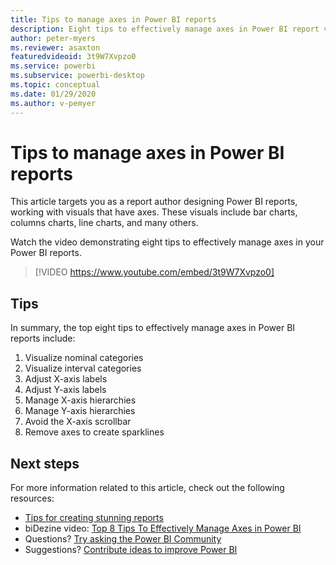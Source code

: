 ```yaml
---
title: Tips to manage axes in Power BI reports
description: Eight tips to effectively manage axes in Power BI report visuals, in Power BI Desktop or the Power BI service.
author: peter-myers
ms.reviewer: asaxton
featuredvideoid: 3t9W7Xvpzo0
ms.service: powerbi
ms.subservice: powerbi-desktop
ms.topic: conceptual
ms.date: 01/29/2020
ms.author: v-pemyer
---
```


# Tips to manage axes in Power BI reports

This article targets you as a report author designing Power BI reports, working with visuals that have axes. These visuals include bar charts, columns charts, line charts, and many others.

Watch the video demonstrating eight tips to effectively manage axes in your Power BI reports.

> [!VIDEO https://www.youtube.com/embed/3t9W7Xvpzo0]

## Tips

In summary, the top eight tips to effectively manage axes in Power BI reports include:

1. Visualize nominal categories
1. Visualize interval categories
1. Adjust X-axis labels
1. Adjust Y-axis labels
1. Manage X-axis hierarchies
1. Manage Y-axis hierarchies
1. Avoid the X-axis scrollbar
1. Remove axes to create sparklines

## Next steps

For more information related to this article, check out the following resources:

- [Tips for creating stunning reports](../desktop-tips-and-tricks-for-creating-reports.md)
- biDezine video: [Top 8 Tips To Effectively Manage Axes in Power BI](https://www.youtube.com/watch?v=3t9W7Xvpzo0)
- Questions? [Try asking the Power BI Community](https://community.powerbi.com/)
- Suggestions? [Contribute ideas to improve Power BI](https://ideas.powerbi.com)
